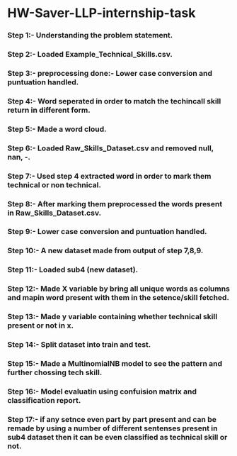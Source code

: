 # HW-Saver-LLP-internship-task

### Step 1:- Understanding the problem statement.

### Step 2:- Loaded Example_Technical_Skills.csv.

### Step 3:- preprocessing done:- Lower case conversion and puntuation handled.

### Step 4:- Word seperated in order to match the techincall skill return in different form.

### Step 5:- Made a word cloud.

### Step 6:- Loaded Raw_Skills_Dataset.csv and removed null, nan, -.

### Step 7:- Used step 4 extracted word in order to mark them technical or non technical.

### Step 8:- After marking them preprocessed the words present in Raw_Skills_Dataset.csv.

### Step 9:- Lower case conversion and puntuation handled.

### Step 10:- A new dataset made from output of step 7,8,9.

### Step 11:- Loaded sub4 (new dataset).

### Step 12:- Made X variable by bring all unique words as columns and mapin word present with them in the setence/skill fetched.

### Step 13:- Made y variable containing whether technical skill present or not in x.

### Step 14:- Split dataset into train and test.

### Step 15:- Made a MultinomialNB model to see the pattern and further chossing tech skill.

### Step 16:- Model evaluatin using confuision matrix and classification report.

### Step 17:- if any setnce even part by part present and can be remade by using a number of different sentenses present in sub4 dataset then it can be even classified as technical skill or not.
